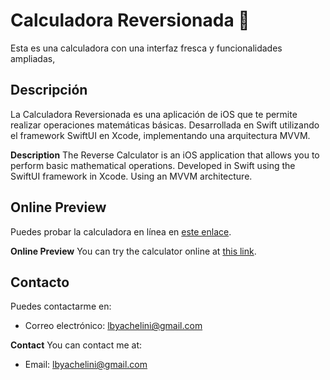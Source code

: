 # Calculadora Reversionada 🔄

Esta es una calculadora con una interfaz fresca y funcionalidades ampliadas, 

## Descripción
La Calculadora Reversionada es una aplicación de iOS que te permite realizar operaciones matemáticas básicas. 
Desarrollada en Swift utilizando el framework SwiftUI en Xcode, implementando una arquitectura MVVM.

**Description**
The Reverse Calculator is an iOS application that allows you to perform basic mathematical operations. Developed in Swift using the SwiftUI framework in Xcode. Using an MVVM architecture.


## Online Preview 
Puedes probar la calculadora en línea en [este enlace](https://appetize.io/app/7b6hsap4gwa7yneqdm6hysijwi?device=iphone15pro&osVersion=17.2).

**Online Preview**
You can try the calculator online at [this link](https://appetize.io/app/7b6hsap4gwa7yneqdm6hysijwi?device=iphone15pro&osVersion=17.2).

## Contacto 
Puedes contactarme en:
- Correo electrónico: lbyachelini@gmail.com

**Contact**
You can contact me at:
- Email: lbyachelini@gmail.com
